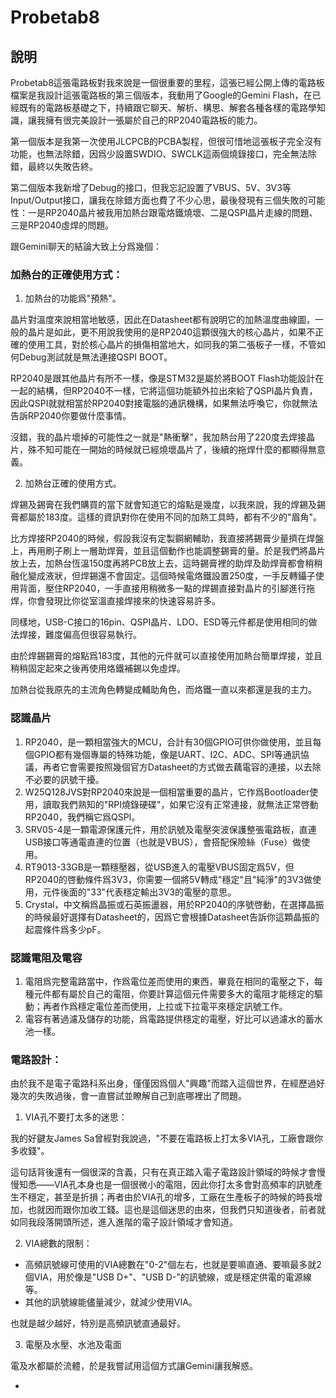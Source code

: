 # Probetab8

## 說明

Probetab8這張電路板對我來說是一個很重要的里程，這張已經公開上傳的電路板檔案是我設計這張電路板的第三個版本，我動用了Google的Gemini Flash，在已經既有的電路板基礎之下，持續跟它聊天、解析、構思、解套各種各樣的電路學知識，讓我擁有很完美設計一張屬於自己的RP2040電路板的能力。

第一個版本是我第一次使用JLCPCB的PCBA製程，但很可惜地這張板子完全沒有功能，也無法除錯，因爲少設置SWDIO、SWCLK這兩個燒錄接口，完全無法除錯，最終以失敗告終。

第二個版本我新增了Debug的接口，但我忘記設置了VBUS、5V、3V3等Input/Output接口，讓我在除錯方面也費了不少心思，最後發現有三個失敗的可能性：一是RP2040晶片被我用加熱台跟電烙鐵燒壞、二是QSPI晶片走線的問題、三是RP2040虛焊的問題。

跟Gemini聊天的結論大致上分爲幾個：

### 加熱台的正確使用方式：

1. 加熱台的功能爲"預熱"。

晶片對溫度來說相當地敏感，因此在Datasheet都有說明它的加熱溫度曲線圖，一般的晶片是如此，更不用說我使用的是RP2040這顆很強大的核心晶片，如果不正確的使用工具，對於核心晶片的損傷相當地大，如同我的第二張板子一樣，不管如何Debug測試就是無法連接QSPI BOOT。

RP2040是跟其他晶片有所不一樣，像是STM32是屬於將BOOT Flash功能設計在一起的結構，但RP2040不一樣，它將這個功能額外拉出來給了QSPI晶片負責，因此QSPI就就相當於RP2040對接電腦的通訊機構，如果無法呼喚它，你就無法告訴RP2040你要做什麼事情。

沒錯，我的晶片壞掉的可能性之一就是"熱衝擊"，我加熱台用了220度去焊接晶片，殊不知可能在一開始的時候就已經燒壞晶片了，後續的拖焊什麼的都顯得無意義。

2. 加熱台正確的使用方式。

焊錫及錫膏在我們購買的當下就會知道它的熔點是幾度，以我來說，我的焊錫及錫膏都屬於183度。這樣的資訊對你在使用不同的加熱工具時，都有不少的"眉角"。

比方焊接RP2040的時候，假設我沒有定製鋼網輔助，我直接將錫膏少量擠在焊盤上，再用刷子刷上一層助焊膏，並且這個動作也能調整錫膏的量。於是我們將晶片放上去，加熱台恆溫150度再將PCB放上去，這時錫膏裡的助焊及助焊膏都會稍稍融化變成液狀，但焊錫還不會固定。這個時候電烙鐵設置250度，一手反轉鑷子使用背面，壓住RP2040，一手直接用稍微多一點的焊錫直接對晶片的引腳進行拖焊，你會發現比你從室溫直接焊接來的快速容易許多。

同樣地，USB-C接口的16pin、QSPI晶片、LDO、ESD等元件都是使用相同的做法焊接，難度偏高但很容易執行。

由於焊錫錫膏的熔點爲183度，其他的元件就可以直接使用加熱台簡單焊接，並且稍稍固定起來之後再使用烙鐵補錫以免虛焊。

加熱台從我原先的主流角色轉變成輔助角色，而烙鐵一直以來都還是我的主力。

### 認識晶片

1. RP2040，是一顆相當強大的MCU，合計有30個GPIO可供你做使用，並且每個GPIO都有幾個專屬的特殊功能，像是UART、I2C、ADC、SPI等通訊協議，再者它會需要按照幾個官方Datasheet的方式做去藕電容的連接，以去除不必要的訊號干擾。
2. W25Q128JVS對RP2040來說是一個相當重要的晶片，它作爲Bootloader使用，讀取我們熟知的"RPI燒錄硬碟"，如果它沒有正常連接，就無法正常啓動RP2040，我們稱它爲QSPI。
3. SRV05-4是一顆電源保護元件，用於訊號及電壓突波保護整張電路板，直連USB接口等通電直連的位置（也就是VBUS），會搭配保險絲（Fuse）做使用。
4. RT9013-33GB是一顆穩壓器，從USB進入的電壓VBUS固定爲5V，但RP2040的啓動條件爲3V3，你需要一個將5V轉成"穩定"且"純淨"的3V3做使用，元件後面的"33"代表穩定輸出3V3的電壓的意思。
5. Crystal，中文稱爲晶振或石英振盪器，用於RP2040的序號啓動，在選擇晶振的時候最好選擇有Datasheet的，因爲它會根據Datasheet告訴你這顆晶振的起震條件爲多少pF。

### 認識電阻及電容

1. 電阻爲完整電路當中，作爲電位差而使用的東西，畢竟在相同的電壓之下，每種元件都有屬於自己的電阻，你要計算這個元件需要多大的電阻才能穩定的驅動；再者作爲穩定電位差而使用，上拉或下拉電平來穩定訊號工作。
2. 電容有著過濾及儲存的功能，爲電路提供穩定的電壓，好比可以過濾水的蓄水池一樣。

### 電路設計：

由於我不是電子電路科系出身，僅僅因爲個人"興趣"而踏入這個世界，在經歷過好幾次的失敗過後，會一直嘗試並瞭解自己到底哪裡出了問題。

1. VIA孔不要打太多的迷思：

我的好鍵友James Sa曾經對我說過，"不要在電路板上打太多VIA孔，工廠會跟你多收錢"。

這句話背後還有一個很深的含義，只有在真正踏入電子電路設計領域的時候才會慢慢知悉——VIA孔本身也是一個很微小的電阻，因此你打太多會對高頻率的訊號產生不穩定，甚至是折損；再者由於VIA孔的增多，工廠在生產板子的時候的時長增加，也就因而跟你加收工錢。這也是這個迷思的由來，但我們只知道後者，前者就如同我段落開頭所述，進入進階的電子設計領域才會知道。

2. VIA總數的限制：
- 高頻訊號線可使用的VIA總數在"0-2"個左右，也就是要嘛直通、要嘛最多就2個VIA，用於像是"USB D+"、"USB D-"的訊號線，或是穩定供電的電源線等。
- 其他的訊號線能儘量減少，就減少使用VIA。

也就是越少越好，特別是高頻訊號直通最好。

3. 電壓及水壓、水池及電面

電及水都屬於流體，於是我嘗試用這個方式讓Gemini讓我解惑。

- 
